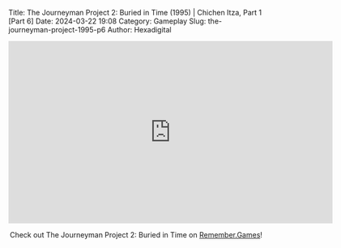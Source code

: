 Title: The Journeyman Project 2: Buried in Time (1995) | Chichen Itza, Part 1 [Part 6]
Date: 2024-03-22 19:08
Category: Gameplay
Slug: the-journeyman-project-1995-p6
Author: Hexadigital

<center><iframe src="https://www.youtube.com/embed/fRbz-rb1CEM?feature=oembed" allow="accelerometer; autoplay; encrypted-media; gyroscope; picture-in-picture" width="640" height="360" frameborder="0"></iframe>

Check out The Journeyman Project 2: Buried in Time on [Remember.Games](https://remember.games/game/689/the-journeyman-project-2-buried-in-time/)!</center>